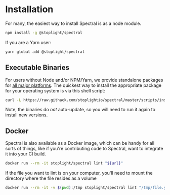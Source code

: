 # Installation

For many, the easiest way to install Spectral is as a node module.

```bash
npm install -g @stoplight/spectral
```

If you are a Yarn user:

```bash
yarn global add @stoplight/spectral
```

## Executable Binaries

For users without Node and/or NPM/Yarn, we provide standalone packages for [all major platforms](https://github.com/stoplightio/spectral/releases). The quickest way to install the appropriate package for your operating system is via this shell script:

```bash
curl -L https://raw.githack.com/stoplightio/spectral/master/scripts/install.sh | sh
```

Note, the binaries do _not_ auto-update, so you will need to run it again to install new versions.

## Docker

Spectral is also available as a Docker image, which can be handy for all sorts of things, like if you're contributing code to Spectral, want to integrate it into your CI build.

```bash
docker run --rm -it stoplight/spectral lint "${url}"
```

If the file you want to lint is on your computer, you'll need to mount the directory where the file resides as a volume

```bash
docker run --rm -it -v $(pwd):/tmp stoplight/spectral lint "/tmp/file.yaml"
```
